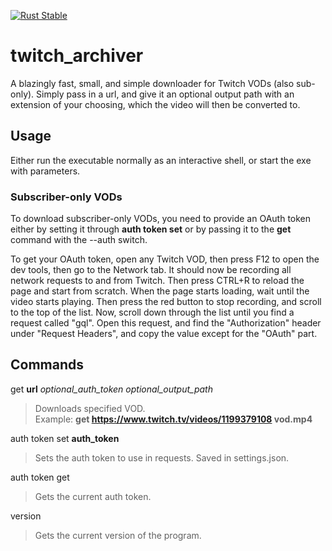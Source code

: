 [![Rust Stable](https://github.com/F0903/twitch_archiver/actions/workflows/rust.yml/badge.svg)](https://github.com/F0903/twitch_archiver/actions/workflows/rust.yml)
# twitch_archiver

A blazingly fast, small, and simple downloader for Twitch VODs (also sub-only).
Simply pass in a url, and give it an optional output path with an extension of your choosing, which the video will then be converted to.

## Usage

Either run the executable normally as an interactive shell, or start the exe with parameters.

### Subscriber-only VODs

To download subscriber-only VODs, you need to provide an OAuth token either by setting it through **auth token set** or by passing it to the **get** command with the --auth switch.

To get your OAuth token, open any Twitch VOD, then press F12 to open the dev tools, then go to the Network tab. It should now be recording all network requests to and from Twitch. Then press CTRL+R to reload the page and start from scratch.
When the page starts loading, wait until the video starts playing. Then press the red button to stop recording, and scroll to the top of the list. Now, scroll down through the list until you find a request called "gql". Open this request, and find the "Authorization" header under "Request Headers", and copy the value except for the "OAuth" part.

## Commands

get **url** _optional_auth_token_ _optional_output_path_

> Downloads specified VOD.  
> Example: **get https://www.twitch.tv/videos/1199379108 vod.mp4**

auth token set **auth_token**

> Sets the auth token to use in requests. Saved in settings.json.

auth token get

> Gets the current auth token.

version

> Gets the current version of the program.

